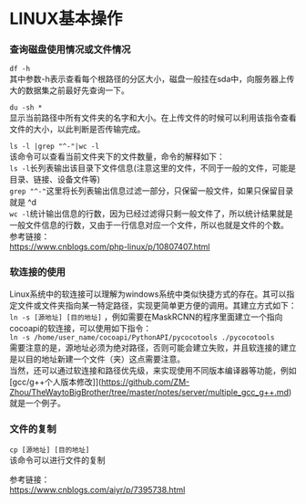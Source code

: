 LINUX基本操作
===
### 查询磁盘使用情况或文件情况
`df -h`<br>
其中参数-h表示查看每个根路径的分区大小，磁盘一般挂在sda中，向服务器上传大的数据集之前最好先查询一下。

`du -sh *`<br>
显示当前路径中所有文件夹的名字和大小。在上传文件的时候可以利用该指令查看文件的大小，以此判断是否传输完成。  

`ls -l |grep "^-"|wc -l`  
该命令可以查看当前文件夹下的文件数量，命令的解释如下：  
`ls -l`长列表输出该目录下文件信息(注意这里的文件，不同于一般的文件，可能是目录、链接、设备文件等)  
`grep "^-"`这里将长列表输出信息过滤一部分，只保留一般文件，如果只保留目录就是 ^d  
`wc -l`统计输出信息的行数，因为已经过滤得只剩一般文件了，所以统计结果就是一般文件信息的行数，又由于一行信息对应一个文件，所以也就是文件的个数。
参考链接：  
https://www.cnblogs.com/php-linux/p/10807407.html

### 软连接的使用
Linux系统中的软连接可以理解为windows系统中类似快捷方式的存在。其可以指定文件或文件夹指向某一特定路径，实现更简单更方便的调用。其建立方式如下：  
`ln -s [源地址] [目的地址]`  ，例如需要在MaskRCNN的程序里面建立一个指向cocoapi的软连接，可以使用如下指令：  
`ln -s /home/user_name/cocoapi/PythonAPI/pycocotools ./pycocotools`  
需要注意的是，源地址必须为绝对路径，否则可能会建立失败，并且软连接的建立是以目的地址新建一个文件（夹）这点需要注意。  
当然，还可以通过软连接和路径优先级，来实现使用不同版本编译器等功能，例如[gcc/g++个人版本修改]](https://github.com/ZM-Zhou/TheWaytoBigBrother/tree/master/notes/server/multiple_gcc_g++.md)就是一个例子。  

### 文件的复制
`cp [源地址] [目的地址]`  
该命令可以进行文件的复制

参考链接：  
https://www.cnblogs.com/aiyr/p/7395738.html